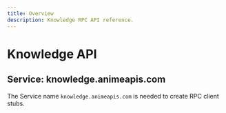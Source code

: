 ```yaml
---
title: Overview
description: Knowledge RPC API reference.
---
```


# Knowledge API

## Service: knowledge.animeapis.com

The Service name `knowledge.animeapis.com` is needed to create RPC client stubs.
